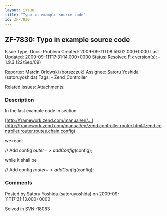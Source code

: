 ```yaml
---
layout: issue
title: "Typo in example source code"
id: ZF-7830
---
```


ZF-7830: Typo in example source code
------------------------------------

 Issue Type: Docs: Problem Created: 2009-09-11T08:59:02.000+0000 Last Updated: 2009-09-11T17:31:14.000+0000 Status: Resolved Fix version(s): - 1.9.3 (22/Sep/09)
 
 Reporter:  Marcin Orlowski (borszczuk)  Assignee:  Satoru Yoshida (satoruyoshida)  Tags: - Zend\_Controller
 
 Related issues: 
 Attachments: 
### Description

In the last example code in section

[http://framework.zend.com/manual/en/…](http://framework.zend.com/manual/en/zend.controller.router.html#zend.controller.router.routes.chain.config)

we read:

// Add config $outer->addConfig($config);

while it shall be

// Add config $router->addConfig($config);

 

 

### Comments

Posted by Satoru Yoshida (satoruyoshida) on 2009-09-11T17:31:13.000+0000

Solved in SVN r18083

 

 
